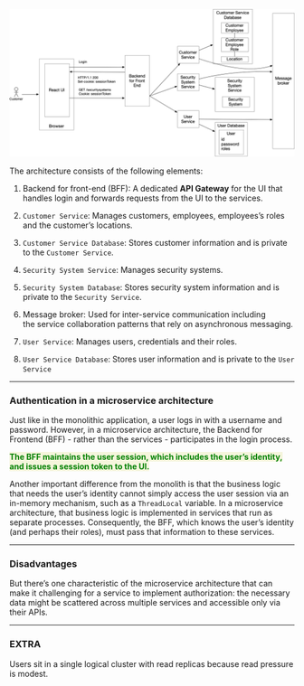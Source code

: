 

![security-in-microservices](security-microservices.png)

The architecture consists of the following elements:

1. Backend for front-end (BFF): A dedicated **API Gateway** for the UI that handles login and forwards requests from the UI to the services.

2. `Customer Service`: Manages customers, employees, employees’s roles and the customer’s locations.

3. `Customer Service Database`: Stores customer information and is private to the `Customer Service`.

4. `Security System Service`: Manages security systems.

5. `Security System Database`: Stores security system information and is private to the `Security Service`.

6. Message broker: Used for inter-service communication including the service collaboration patterns that rely on asynchronous messaging.

7. `User Service`: Manages users, credentials and their roles.

8. `User Service Database`: Stores user information and is private to the `User Service`

---
### Authentication in a microservice architecture

Just like in the monolithic application, a user logs in with a username and password. However, in a microservice architecture, the Backend for Frontend (BFF) - rather than the services - participates in the login process. 

<span style="color:green;font-weight:bold;background:beige;">The BFF maintains the user session, which includes the user’s identity, and issues a session token to the UI.</span>

Another important difference from the monolith is that the business logic that needs the user’s identity cannot simply access the user session via an in-memory mechanism, such as a `ThreadLocal` variable. In a microservice architecture, that business logic is implemented in services that run as separate processes. Consequently, the BFF, which knows the user’s identity (and perhaps their roles), must pass that information to these services.

---
### Disadvantages

But there’s one characteristic of the microservice architecture that can make it challenging for a service to implement authorization: the necessary data might be scattered across multiple services and accessible only via their APIs.

---
### EXTRA

Users sit in a single logical cluster with read replicas because read pressure is modest.